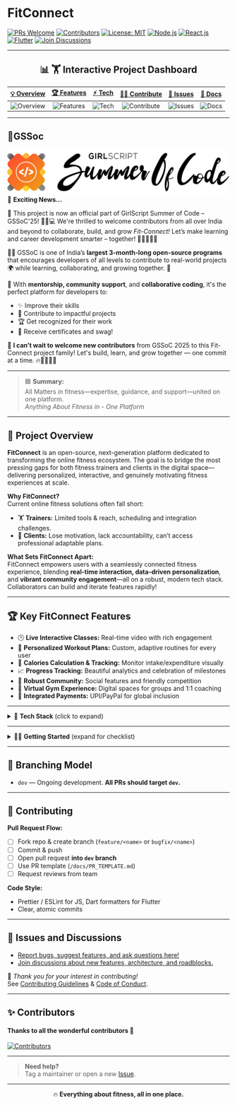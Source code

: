 # FitConnect

[![PRs Welcome](https://img.shields.io/badge/PRs-welcome-brightgreen.svg)](./CONTRIBUTING.md)
[![Contributors](https://img.shields.io/github/contributors/yourusername/FitConnect)](../../graphs/contributors)
[![License: MIT](https://img.shields.io/badge/License-MIT-yellow.svg)](./LICENSE)
[![Node.js](https://img.shields.io/badge/Node.js-18%2B-informational)](https://nodejs.org)
[![React.js](https://img.shields.io/badge/Frontend-React.js-blue)](https://react.dev)
[![Flutter](https://img.shields.io/badge/Mobile-Flutter-blueviolet)](https://flutter.dev)
[![Join Discussions](https://img.shields.io/badge/Chat-Discussions-orange)](../../discussions)

---

<div align="center">

## 📊 🏋️ Interactive Project Dashboard

| [💡 Overview](#-project-overview) | [🏆 Features](#-key-fitconnect-features) | [⚡ Tech](#-tech-stack) | [👨‍💻 Contribute](#-contributing) | [💬 Issues](#-issues-and-discussions) | [📑 Docs](docs/getting-started.md) |
|:---:|:---:|:---:|:---:|:---:|:---:|
| ![Overview](https://img.shields.io/badge/-Inspire-yellow) | ![Features](https://img.shields.io/badge/-Explore-blue) | ![Tech](https://img.shields.io/badge/-Tech%20Stack-orange) | ![Contribute](https://img.shields.io/badge/-Develop-brightgreen) | ![Issues](https://img.shields.io/badge/-Feedback-lightgrey) | ![Docs](https://img.shields.io/badge/-Docs-important) |

</div>

---
## 🌟GSSoc 
![GSSoC Logo](https://github.com/dimpal-yadav/Fit-Connect/blob/main/GSSoC.png)
🌟 **Exciting News...**

🚀 This project is now an official part of GirlScript Summer of Code – GSSoC'25! 💃🎉💻 We're thrilled to welcome contributors from all over India and beyond to collaborate, build, and grow *Fit-Connect!* Let’s make learning and career development smarter – together! 🌟👨‍💻👩‍💻

👩‍💻 GSSoC is one of India’s **largest 3-month-long open-source programs** that encourages developers of all levels to contribute to real-world projects 🌍 while learning, collaborating, and growing together. 🌱

🌈 With **mentorship, community support**, and **collaborative coding**, it's the perfect platform for developers to:

- ✨ Improve their skills
- 🤝 Contribute to impactful projects
- 🏆 Get recognized for their work
- 📜 Receive certificates and swag!

🎉 **I can’t wait to welcome new contributors** from GSSoC 2025 to this Fit-Connect project family! Let's build, learn, and grow together — one commit at a time. 🔥👨‍💻👩‍💻

---

> 🟦 **Summary:**  
> All Matters in fitness—expertise, guidance, and support—united on one platform.  
> _Anything About Fitness in - One Platform_

---

## 🚀 Project Overview

**FitConnect** is an open-source, next-generation platform dedicated to transforming the online fitness ecosystem. The goal is to bridge the most pressing gaps for both fitness trainers and clients in the digital space—delivering personalized, interactive, and genuinely motivating fitness experiences at scale.

**Why FitConnect?**  
Current online fitness solutions often fall short:
- 🏋️ **Trainers:** Limited tools & reach, scheduling and integration challenges.
- 🏃 **Clients:** Lose motivation, lack accountability, can’t access professional adaptable plans.

**What Sets FitConnect Apart:**  
FitConnect empowers users with a seamlessly connected fitness experience, blending **real-time interaction, data-driven personalization**, and **vibrant community engagement**—all on a robust, modern tech stack. Collaborators can build and iterate features rapidly!

---

## 🏆 Key FitConnect Features

- 🕒 **Live Interactive Classes:** Real-time video with rich engagement
- 🏅 **Personalized Workout Plans:** Custom, adaptive routines for every user
- 🔢 **Calories Calculation & Tracking:** Monitor intake/expenditure visually
- 📈 **Progress Tracking:** Beautiful analytics and celebration of milestones
- 🤝 **Robust Community:** Social features and friendly competition
- 🏢 **Virtual Gym Experience:** Digital spaces for groups and 1:1 coaching
- 💸 **Integrated Payments:** UPI/PayPal for global inclusion

---

<details>
<summary>🔧 <b>Tech Stack</b> (click to expand)</summary>

| Frontend         | Backend          | Database      | Real-Time           | Cloud & Storage   | Payments     | Auth/Config       |
|------------------|-----------------|--------------|---------------------|-------------------|--------------|-------------------|
| React.js, Flutter| Node.js, Express| MongoDB      | WebRTC, Socket.io   | AWS S3            | UPI, PayPal  | JWT, dotenv       |

<sub>_Welcoming New Tech Stacks from Contributors!_</sub>
</details>

---

<details>
<summary>🧑‍💻 <b>Getting Started</b> (expand for checklist)</summary>

### 🚀 Quick Setup

- [ ] **Clone the repository**
- [ ] **Switch to `dev` branch:**  
- [ ] **Setup environment:** Copy `.env.example` ➔ `.env` and fill values
- [ ] **Install dependencies:**  
- Backend:  
  ```
  cd server && npm install
  ```
- Frontend:  
  ```
  cd client && npm install
  ```
- Mobile:  
  ```
  cd mobile && flutter pub get
  ```
- [ ] **Run locally:**  
- Backend: `npm run dev`  
- Frontend: `npm start`  
- Mobile: `flutter run`

_For detailed steps, see [`/docs/getting-started.md`](docs/getting-started.md)._

</details>

---

## 🚦 Branching Model

- `dev` — Ongoing development. **All PRs should target `dev`.**

---

## 🤝 Contributing

**Pull Request Flow:**  
- [ ] Fork repo & create branch (`feature/<name>` or `bugfix/<name>`)
- [ ] Commit & push
- [ ] Open pull request **into `dev` branch**
- [ ] Use PR template (`/docs/PR_TEMPLATE.md`)
- [ ] Request reviews from team

**Code Style:**  
- Prettier / ESLint for JS, Dart formatters for Flutter  
- Clear, atomic commits

---

## 📝 Issues and Discussions

- [Report bugs, suggest features, and ask questions here!](../../issues)
- [Join discussions about new features, architecture, and roadblocks.](../../discussions)

📢 _Thank you for your interest in contributing!_  
See [Contributing Guidelines](CONTRIBUTING.md) & [Code of Conduct](CODE_OF_CONDUCT.md).

---
## ✨ Contributors

#### Thanks to all the wonderful contributors 💖

[![Contributors](https://contrib.rocks/image?repo=Varunshiyam/Fit-Connect)](https://github.com/Varunshiyam/Fit-Connect/graphs/contributors)

---

> **Need help?**  
> Tag a maintainer or open a new [Issue](../../issues).

---

<div align="center">

🔥 **Everything about fitness, all in one place.**  
</div>
